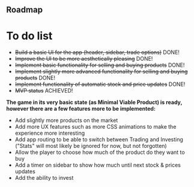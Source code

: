 ## Roadmap

# To do list

- ~~Build a basic UI for the app (header, sidebar, trade options)~~ DONE!
- ~~Improve the UI to be more aesthetically pleasing~~ DONE!
- ~~Implement basic functionality for selling and buying products~~ DONE!
- ~~Implement slightly more advanced functionality for selling and buying products~~ DONE!
- ~~Implement functionality of automatic stock and price updates~~ DONE!
- ~~MVP status~~ ACHIEVED!

**The game in its very basic state (as Minimal Viable Product) is ready, however there are a few features more to be implemented:**

- Add slightly more products on the market
- Add more UX features such as more CSS animations to make the experience more interesting
- Add app routing to be able to switch between Trading and Investing ("Stats" will most likely be ignored for now, but not forgotten)
- Allow the player to choose how much of the product do they want to buy
- Add a timer on sidebar to show how much until next stock & prices updates
- Add the ability to invest
